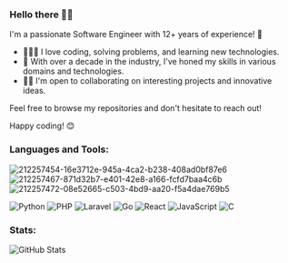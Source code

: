 ### Hello there 👋🏾

I'm a passionate Software Engineer with 12+ years of experience! 🚀

- 👨🏾‍💻 I love coding, solving problems, and learning new technologies.
- 💼 With over a decade in the industry, I've honed my skills in various domains and technologies.
- 🤝🏾 I'm open to collaborating on interesting projects and innovative ideas.

Feel free to browse my repositories and don't hesitate to reach out!

Happy coding! 😊

 ### Languages and Tools:
 ![212257454-16e3712e-945a-4ca2-b238-408ad0bf87e6](https://github.com/user-attachments/assets/ba426fbe-0a82-4f8e-9bab-f2ce4f7c9218)
 ![212257467-871d32b7-e401-42e8-a166-fcfd7baa4c6b](https://github.com/user-attachments/assets/de56bbb4-de36-4198-ad2c-22db40a35ff6)
 ![212257472-08e52665-c503-4bd9-aa20-f5a4dae769b5](https://github.com/user-attachments/assets/dec40366-d45f-448d-8f28-8b68ad9ec98f)

![Python](https://img.shields.io/badge/python-3670A0?style=for-the-badge&logo=python&logoColor=ffdd54)
![PHP](https://img.shields.io/badge/php-%23777BB4.svg?style=for-the-badge&logo=php&logoColor=white)
![Laravel](https://img.shields.io/badge/laravel-%23FF2D20.svg?style=for-the-badge&logo=laravel&logoColor=white)
![Go](https://img.shields.io/badge/go-%2300ADD8.svg?style=for-the-badge&logo=go&logoColor=white)
![React](https://img.shields.io/badge/react-%2320232a.svg?style=for-the-badge&logo=react&logoColor=%2361DAFB)
![JavaScript](https://img.shields.io/badge/javascript-%23323330.svg?style=for-the-badge&logo=javascript&logoColor=%23F7DF1E)
![C](https://img.shields.io/badge/c-%23239120.svg?style=for-the-badge&logo=c&logoColor=white)

### Stats:
![GitHub Stats](https://github-readme-streak-stats.herokuapp.com/?user=schulerj89&theme=tokyonight&hide_border=true)

